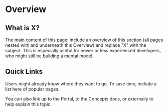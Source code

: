 <!-- This is a template for any "Overview" page. It helps us keep the reader experience consistent. -->
<!-- An "Overview" page ties multiple topics together in a subsection of the docs. -->
<!-- This template can be used at any nested level in the docs where there is an "Overview" page. Delete any sections you feel aren't relevant. -->

# Overview

## What is X?

The main content of this page: include an overview of this section (all pages nested with and underneath this Overview) and replace "X" with the subject. This is especially useful for newer or less experienced developers, who might still be building a mental model.

## Quick Links

Users might already know where they want to go. To save time, include a list here of popular pages.

You can also link up to the Portal, to the Concepts docs, or externally to help explain this topic.

